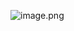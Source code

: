 ![image.png](https://cdn.nlark.com/yuque/0/2024/png/29688613/1715751282192-6b98fd32-6ce0-46d6-a6e6-90bc86850fa1.png#averageHue=%23efdbae&clientId=u2f653710-7b2e-4&from=paste&height=830&id=uf3fcbf75&originHeight=1029&originWidth=1920&originalType=binary&ratio=1.2395833730697632&rotation=0&showTitle=false&size=175291&status=done&style=none&taskId=u78d310a0-9636-4a65-9a33-334ad0fcd43&title=&width=1548.9075133729978)

